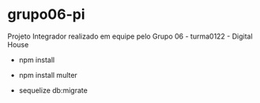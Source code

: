 # grupo06-pi
Projeto Integrador realizado em equipe pelo Grupo 06 - turma0122 - Digital House


- npm install
- npm install multer

- sequelize db:migrate

